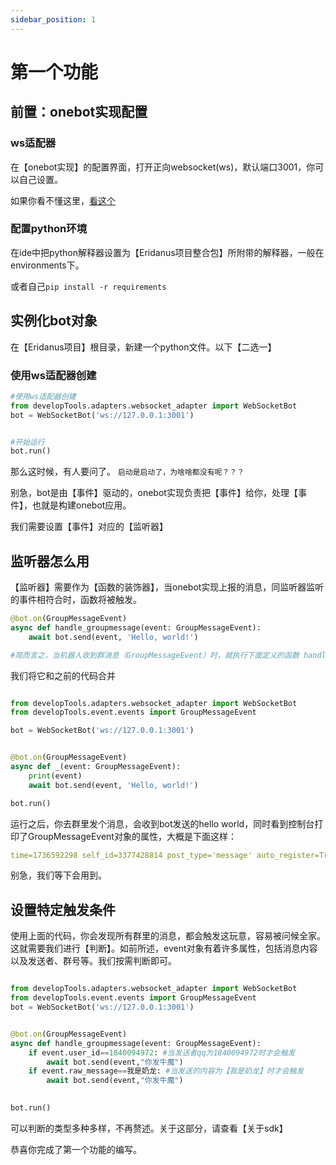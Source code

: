 ```yaml
---
sidebar_position: 1
---
```


# 第一个功能
## 前置：onebot实现配置
### ws适配器
在【onebot实现】的配置界面，打开正向websocket(ws)，默认端口3001，你可以自己设置。

如果你看不懂这里，[看这个](https://eridanus-doc.netlify.app/docs/intro/)
### 配置python环境
在ide中把python解释器设置为【Eridanus项目整合包】所附带的解释器，一般在environments下。

或者自己`pip install -r requirements`
## 实例化bot对象
在【Eridanus项目】根目录，新建一个python文件。以下【二选一】
### 使用ws适配器创建
```python
#使用ws适配器创建
from developTools.adapters.websocket_adapter import WebSocketBot
bot = WebSocketBot('ws://127.0.0.1:3001')


#开始运行
bot.run()
```

那么这时候，有人要问了。
`启动是启动了，为啥啥都没有呢？？？`

别急，bot是由【事件】驱动的，onebot实现负责把【事件】给你，处理【事件】，也就是构建onebot应用。

我们需要设置【事件】对应的【监听器】
## 监听器怎么用
【监听器】需要作为【函数的装饰器】，当onebot实现上报的消息，同监听器监听的事件相符合时，函数将被触发。
```python
@bot.on(GroupMessageEvent)
async def handle_groupmessage(event: GroupMessageEvent):
    await bot.send(event, 'Hello, world!')

#简而言之，当机器人收到群消息（GroupMessageEvent）时，就执行下面定义的函数 handle_groupmessage。
```
我们将它和之前的代码合并
```python

from developTools.adapters.websocket_adapter import WebSocketBot
from developTools.event.events import GroupMessageEvent

bot = WebSocketBot('ws://127.0.0.1:3001')


@bot.on(GroupMessageEvent)
async def _(event: GroupMessageEvent):
    print(event)
    await bot.send(event, 'Hello, world!')

bot.run()
```
运行之后，你去群里发个消息，会收到bot发送的hello world，同时看到控制台打印了GroupMessageEvent对象的属性，大概是下面这样：
```yaml
time=1736592298 self_id=3377428814 post_type='message' auto_register=True sub_type='normal' user_id=1840094972 message_type='group' message_id=1009710404 message=[[CQ:text,]] original_message=None font=14 sender=Sender(user_id=1840094972, nickname='呷玛日巴', sex=None, age=None, card='vbjvb', area=None, level=None, role='member', title='') to_me=False reply=None processed_message=[{'text': '3'}] group_id=879886836 anonymous=None real_id=1009710404 message_seq=1009710404 raw_message='3' message_format='array'
```
别急，我们等下会用到。
## 设置特定触发条件
使用上面的代码，你会发现所有群里的消息，都会触发这玩意，容易被问候全家。这就需要我们进行【判断】。如前所述，event对象有着许多属性，包括消息内容以及发送者、群号等。我们按需判断即可。
```python

from developTools.adapters.websocket_adapter import WebSocketBot
from developTools.event.events import GroupMessageEvent
bot = WebSocketBot('ws://127.0.0.1:3001')


@bot.on(GroupMessageEvent) 
async def handle_groupmessage(event: GroupMessageEvent):
    if event.user_id==1840094972: #当发送者qq为1840094972时才会触发
        await bot.send(event,"你发牛魔") 
    if event.raw_message==我是奶龙: #当发送的内容为【我是奶龙】时才会触发
        await bot.send(event,"你发牛魔") 
        

bot.run()
```
可以判断的类型多种多样，不再赘述。关于这部分，请查看【关于sdk】

恭喜你完成了第一个功能的编写。